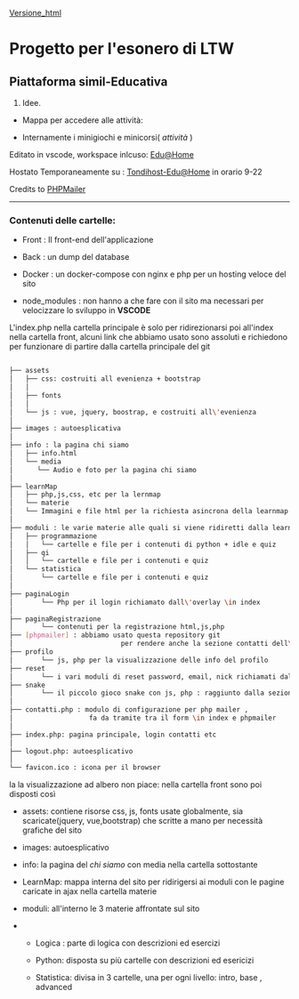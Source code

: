 <!-- @format -->

[Versione_html](README.html)

# Progetto per l'esonero di LTW

## Piattaforma simil-Educativa

1. Idee.

-   Mappa per accedere alle attività:

*   Internamente i minigiochi e minicorsi( _attività_ )

Editato in vscode, workspace inlcuso:
[Edu@Home](Edu@Home.code-workspace)

Hostato Temporaneamente su : [Tondihost-Edu@Home](http://tondihost.ns0.it/front/index.php) in orario 9-22

Credits to [PHPMailer](https://github.com/PHPMailer/PHPMailer)

---

### Contenuti delle cartelle:

-   Front : Il front-end dell'applicazione

-   Back : un dump del database

-   Docker : un docker-compose con nginx e php per un hosting veloce del sito

-   node_modules : non hanno a che fare con il sito ma necessari per velocizzare lo sviluppo in **VSCODE**

L'index.php nella cartella principale è solo per ridirezionarsi poi all'index nella cartella front, alcuni link che abbiamo usato sono assoluti e richiedono per funzionare di partire dalla cartella principale del git

```bash

├── assets
│   ├── css: costruiti all evenienza + bootstrap
│   │  
│   ├── fonts
│   │  
│   └── js : vue, jquery, boostrap, e costruiti all\'evenienza
│  
├── images : autoesplicativa
│  
├── info : la pagina chi siamo
│   ├── info.html
│   └── media
│      └── Audio e foto per la pagina chi siamo
│  
├── learnMap
│   ├── php,js,css, etc per la lernmap
│   └── materie
│   └── Immagini e file html per la richiesta asincrona della learnmap
│
├── moduli : le varie materie alle quali si viene ridiretti dalla learnmap
│   ├── programmazione
│   │   └── cartelle e file per i contenuti di python + idle e quiz  
│   ├── qi
│   │   └── cartelle e file per i contenuti e quiz
│   └── statistica
│       └── cartelle e file per i contenuti e quiz
│
├── paginaLogin
│       └── Php per il login richiamato dall\'overlay \in index
│
├── paginaRegistrazione
│       └── contenuti per la registrazione html,js,php
├── [phpmailer] : abbiamo usato questa repository git
│                           per rendere anche la sezione contatti dell\'index funzionante
├── profilo
│       └── js, php per la visualizzazione delle info del profilo
├── reset
│       └── i vari moduli di reset password, email, nick richiamati dalla sezione profilo
├── snake
│       └── il piccolo gioco snake con js, php : raggiunto dalla sezione divertiti
│  
├── contatti.php : modulo di configurazione per php mailer ,
│                   fa da tramite tra il form \in index e phpmailer
│
├── index.php: pagina principale, login contatti etc
│
├── logout.php: autoesplicativo
│
└── favicon.ico : icona per il browser
```

la la visualizzazione ad albero non piace: nella cartella front sono poi disposti così

-   assets: contiene risorse css, js, fonts usate globalmente, sia scaricate(jquery, vue,bootstrap) che scritte a mano per necessità grafiche del sito

-   images: autoesplicativo

-   info: la pagina del _chi siamo_ con media nella cartella sottostante

-   LearnMap: mappa interna del sito per ridirigersi ai moduli con le pagine caricate in ajax nella cartella materie

-   moduli: all'interno le 3 materie affrontate sul sito

-   -   Logica : parte di logica con descrizioni ed esercizi

    -   Python: disposta su più cartelle con descrizioni ed esericizi

    -   Statistica: divisa in 3 cartelle, una per ogni livello: intro, base , advanced

